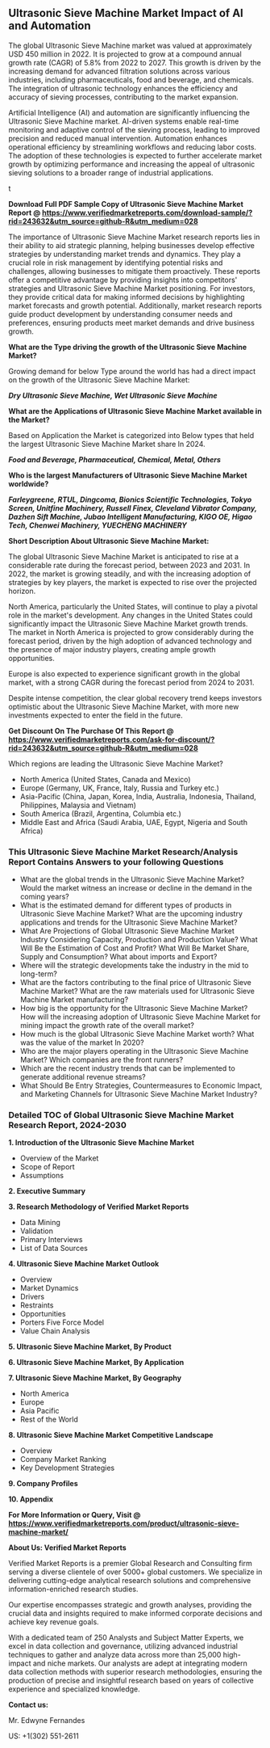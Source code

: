 <h2>Ultrasonic Sieve Machine Market Impact of AI and Automation</h2><p>The global Ultrasonic Sieve Machine market was valued at approximately USD 450 million in 2022. It is projected to grow at a compound annual growth rate (CAGR) of 5.8% from 2022 to 2027. This growth is driven by the increasing demand for advanced filtration solutions across various industries, including pharmaceuticals, food and beverage, and chemicals. The integration of ultrasonic technology enhances the efficiency and accuracy of sieving processes, contributing to the market expansion.</p><p>Artificial Intelligence (AI) and automation are significantly influencing the Ultrasonic Sieve Machine market. AI-driven systems enable real-time monitoring and adaptive control of the sieving process, leading to improved precision and reduced manual intervention. Automation enhances operational efficiency by streamlining workflows and reducing labor costs. The adoption of these technologies is expected to further accelerate market growth by optimizing performance and increasing the appeal of ultrasonic sieving solutions to a broader range of industrial applications.</p>t</p><p id="" class=""><strong>Download Full PDF Sample Copy of Ultrasonic Sieve Machine Market Report @ <a href="https://www.verifiedmarketreports.com/download-sample/?rid=243632&utm_source=github-R&utm_medium=028" target="_blank">https://www.verifiedmarketreports.com/download-sample/?rid=243632&utm_source=github-R&utm_medium=028</a></strong></p><p>The importance of&nbsp;Ultrasonic Sieve Machine Market research reports lies in their ability to aid strategic planning, helping businesses develop effective strategies by understanding market trends and dynamics. They play a crucial role in risk management by identifying potential risks and challenges, allowing businesses to mitigate them proactively. These reports offer a competitive advantage by providing insights into competitors' strategies and Ultrasonic Sieve Machine Market positioning. For investors, they provide critical data for making informed decisions by highlighting market forecasts and growth potential. Additionally, market research reports guide product development by understanding consumer needs and preferences, ensuring products meet market demands and drive business growth.</p><p><strong>What are the&nbsp;Type driving the growth of the Ultrasonic Sieve Machine Market?</strong></p><p id="" class="">Growing demand for below Type around the world has had a direct impact on the growth of the Ultrasonic Sieve Machine Market:</p><em><strong>Dry Ultrasonic Sieve Machine, Wet Ultrasonic Sieve Machine</strong></em></p><strong>What are the&nbsp;Applications&nbsp;of Ultrasonic Sieve Machine Market available in the Market?</strong></p><p id="" class="">Based on Application the Market is categorized into Below types that held the largest Ultrasonic Sieve Machine Market share In 2024.</p><em><strong>Food and Beverage, Pharmaceutical, Chemical, Metal, Others</strong></em></p><strong>Who is the largest Manufacturers of Ultrasonic Sieve Machine Market worldwide?</strong></p><p><em><strong>Farleygreene, RTUL, Dingcoma, Bionics Scientific Technologies, Tokyo Screen, Unitfine Machinery, Russell Finex, Cleveland Vibrator Company, Dazhen Sift Machine, Jubao Intelligent Manufacturing, KIGO OE, Higao Tech, Chenwei Machinery, YUECHENG MACHINERY</strong></em></p><p id="" class=""><strong>Short Description About Ultrasonic Sieve Machine Market:</strong></p><p>The global Ultrasonic Sieve Machine Market is anticipated to rise at a considerable rate during the forecast period, between 2023 and 2031. In 2022, the market is growing steadily, and with the increasing adoption of strategies by key players, the market is expected to rise over the projected horizon.</p><p>North America, particularly the United States, will continue to play a pivotal role in the market's development. Any changes in the United States could significantly impact the Ultrasonic Sieve Machine Market growth trends. The market in North America is projected to grow considerably during the forecast period, driven by the high adoption of advanced technology and the presence of major industry players, creating ample growth opportunities.</p><p>Europe is also expected to experience significant growth in the global market, with a strong CAGR during the forecast period from 2024 to 2031.</p><p>Despite intense competition, the clear global recovery trend keeps investors optimistic about the Ultrasonic Sieve Machine Market, with more new investments expected to enter the field in the future.</p><p id="" class=""><strong>Get Discount On The Purchase Of This Report @ <a href="https://www.verifiedmarketreports.com/ask-for-discount/?rid=243632&utm_source=github-R&utm_medium=028" target="_blank">https://www.verifiedmarketreports.com/ask-for-discount/?rid=243632&utm_source=github-R&utm_medium=028</a></strong></p>Which regions are leading the Ultrasonic Sieve Machine Market?</p><ul><li>North America (United States, Canada and Mexico)</li><li>Europe (Germany, UK, France, Italy, Russia and Turkey etc.)</li><li>Asia-Pacific (China, Japan, Korea, India, Australia, Indonesia, Thailand, Philippines, Malaysia and Vietnam)</li><li>South America (Brazil, Argentina, Columbia etc.)</li><li>Middle East and Africa (Saudi Arabia, UAE, Egypt, Nigeria and South Africa)</li></ul><h3 id="" class="">This Ultrasonic Sieve Machine Market Research/Analysis Report Contains Answers to your following Questions</h3><ul><li>What are the global trends in the Ultrasonic Sieve Machine Market? Would the market witness an increase or decline in the demand in the coming years?</li><li>What is the estimated demand for different types of products in Ultrasonic Sieve Machine Market? What are the upcoming industry applications and trends for the Ultrasonic Sieve Machine Market?</li><li>What Are Projections of Global Ultrasonic Sieve Machine Market Industry Considering Capacity, Production and Production Value? What Will Be the Estimation of Cost and Profit? What Will Be Market Share, Supply and Consumption? What about imports and Export?</li><li>Where will the strategic developments take the industry in the mid to long-term?</li><li>What are the factors contributing to the final price of Ultrasonic Sieve Machine Market? What are the raw materials used for Ultrasonic Sieve Machine Market manufacturing?</li><li>How big is the opportunity for the Ultrasonic Sieve Machine Market? How will the increasing adoption of Ultrasonic Sieve Machine Market for mining impact the growth rate of the overall market?</li><li>How much is the global Ultrasonic Sieve Machine Market worth? What was the value of the market In 2020?</li><li>Who are the major players operating in the Ultrasonic Sieve Machine Market? Which companies are the front runners?</li><li>Which are the recent industry trends that can be implemented to generate additional revenue streams?</li><li>What Should Be Entry Strategies, Countermeasures to Economic Impact, and Marketing Channels for Ultrasonic Sieve Machine Market Industry?</li></ul><h3 id="" class="">Detailed TOC of Global Ultrasonic Sieve Machine Market Research Report, 2024-2030</h3><p id="" class=""><strong>1. Introduction of the Ultrasonic Sieve Machine Market</strong></p><ul><li>Overview of the Market</li><li>Scope of Report</li><li>Assumptions</li></ul><p id="" class=""><strong>2. Executive Summary</strong></p><p id="" class=""><strong>3. Research Methodology of Verified Market Reports</strong></p><ul><li>Data Mining</li><li>Validation</li><li>Primary Interviews</li><li>List of Data Sources</li></ul><p id="" class=""><strong>4. Ultrasonic Sieve Machine Market Outlook</strong></p><ul><li>Overview</li><li>Market Dynamics</li><li>Drivers</li><li>Restraints</li><li>Opportunities</li><li>Porters Five Force Model</li><li>Value Chain Analysis</li></ul><p id="" class=""><strong>5. Ultrasonic Sieve Machine Market, By Product</strong></p><p id="" class=""><strong>6. Ultrasonic Sieve Machine Market, By Application</strong></p><p id="" class=""><strong>7. Ultrasonic Sieve Machine Market, By Geography</strong></p><ul><li>North America</li><li>Europe</li><li>Asia Pacific</li><li>Rest of the World</li></ul><p id="" class=""><strong>8. Ultrasonic Sieve Machine Market Competitive Landscape</strong></p><ul><li>Overview</li><li>Company Market Ranking</li><li>Key Development Strategies</li></ul><p id="" class=""><strong>9. Company Profiles</strong></p><p id="" class=""><strong>10. Appendix</strong></p><p id="" class=""><strong>For More Information or Query, Visit @ <a href="https://www.verifiedmarketreports.com/product/ultrasonic-sieve-machine-market/" target="_blank">https://www.verifiedmarketreports.com/product/ultrasonic-sieve-machine-market/</a></strong></p><p id="" class=""><strong>About Us: Verified Market Reports</strong></p><p id="" class="">Verified Market Reports is a premier Global Research and Consulting firm serving a diverse clientele of over 5000+ global customers. We specialize in delivering cutting-edge analytical research solutions and comprehensive information-enriched research studies.</p><p id="" class="">Our expertise encompasses strategic and growth analyses, providing the crucial data and insights required to make informed corporate decisions and achieve key revenue goals.</p><p id="" class="">With a dedicated team of 250 Analysts and Subject Matter Experts, we excel in data collection and governance, utilizing advanced industrial techniques to gather and analyze data across more than 25,000 high-impact and niche markets. Our analysts are adept at integrating modern data collection methods with superior research methodologies, ensuring the production of precise and insightful research based on years of collective experience and specialized knowledge.</p><p id="" class=""><strong>Contact us:</strong></p><p id="" class="">Mr. Edwyne Fernandes</p><p id="" class="">US: +1(302) 551-2611</p>